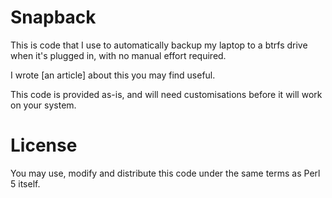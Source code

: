 # Snapback

This is code that I use to automatically backup my laptop to
a btrfs drive when it's plugged in, with no manual effort required.

I wrote [an article] about this you may find useful.

This code is provided as-is, and will need customisations before
it will work on your system.

# License

You may use, modify and distribute this code under the same terms as Perl 5
itself.
